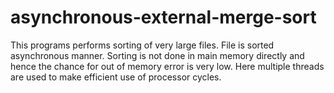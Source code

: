 # asynchronous-external-merge-sort
This programs performs sorting of very large files. File is sorted asynchronous manner. Sorting is not done in main memory directly and hence the chance for out of memory error is very low. Here multiple threads are used to make efficient use of processor cycles. 

